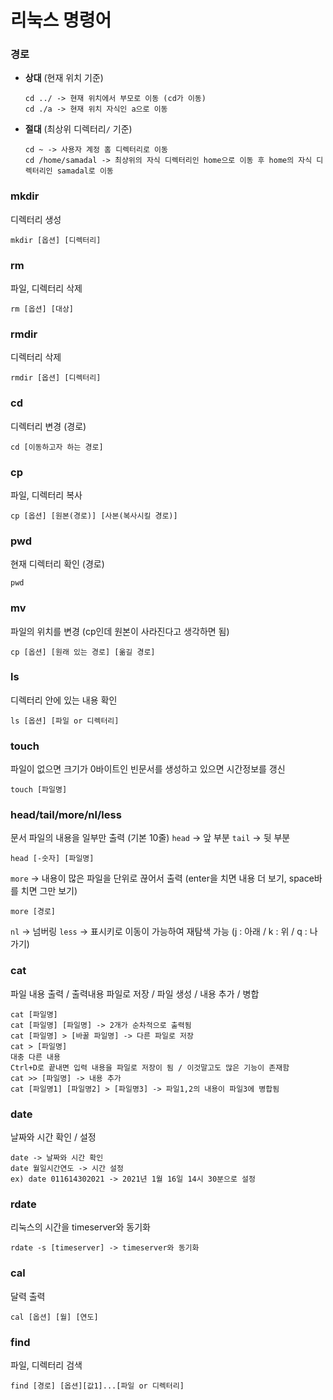 # 리눅스 명령어

### 경로

- **상대** (현재 위치 기준)

  ```linux
  cd ../ -> 현재 위치에서 부모로 이동 (cd가 이동)
  cd ./a -> 현재 위치 자식인 a으로 이동
  ```

- **절대** (최상위 디렉터리`/` 기준)

  ```linux
  cd ~ -> 사용자 계정 홈 디렉터리로 이동
  cd /home/samadal -> 최상위의 자식 디렉터리인 home으로 이동 후 home의 자식 디렉터리인 samadal로 이동
  ```

### mkdir

디렉터리 생성

```linux
mkdir [옵션] [디렉터리]
```

### rm

파일, 디렉터리 삭제

```linux
rm [옵션] [대상]
```

### rmdir

디렉터리 삭제

```linux
rmdir [옵션] [디렉터리]
```

### cd

디렉터리 변경 (경로)

```linux
cd [이동하고자 하는 경로]
```

### cp

파일, 디렉터리 복사

```linux
cp [옵션] [원본(경로)] [사본(복사시킬 경로)]
```

### pwd

현재 디렉터리 확인 (경로)

```linux
pwd
```

### mv

파일의 위치를 변경
(cp인데 원본이 사라진다고 생각하면 됨)

```linux
cp [옵션] [원래 있는 경로] [옮길 경로]
```

### ls

디렉터리 안에 있는 내용 확인

```linux
ls [옵션] [파일 or 디렉터리]
```

### touch

파일이 없으면 크기가 0바이트인 빈문서를 생성하고 있으면 시간정보를 갱신

```linux
touch [파일명]
```

### head/tail/more/nl/less

문서 파일의 내용을 일부만 출력 (기본 10줄)
`head` -> 앞 부분
`tail` -> 뒷 부분

```linux
head [-숫자] [파일명]
```

`more` -> 내용이 많은 파일을 단위로 끊어서 출력
(enter을 치면 내용 더 보기, space바를 치면 그만 보기)

```linux
more [경로]
```

`nl` -> 넘버링
`less` -> 표시키로 이동이 가능하여 재탐색 가능 (j : 아래 / k : 위 / q : 나가기)

### cat

파일 내용 출력 / 출력내용 파일로 저장 / 파일 생성 / 내용 추가 / 병합

```linux
cat [파일명]
cat [파일명] [파일명] -> 2개가 순차적으로 출력됨
cat [파일명] > [바꿀 파일명] -> 다른 파일로 저장
cat > [파일명]
대충 다른 내용
Ctrl+D로 끝내면 입력 내용을 파일로 저장이 됨 / 이것말고도 많은 기능이 존재함
cat >> [파일명] -> 내용 추가
cat [파일명1] [파일명2] > [파일명3] -> 파일1,2의 내용이 파일3에 병합됨
```

### date

날짜와 시간 확인 / 설정

```linux
date -> 날짜와 시간 확인
date 월일시간연도 -> 시간 설정
ex) date 011614302021 -> 2021년 1월 16일 14시 30분으로 설정
```

### rdate

리눅스의 시간을 timeserver와 동기화

```linux
rdate -s [timeserver] -> timeserver와 동기화
```

### cal

달력 출력

```linux
cal [옵션] [월] [연도]
```

### find

파일, 디렉터리 검색

```linux
find [경로] [옵션][값1]...[파일 or 디렉터리]
```

